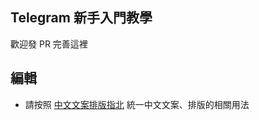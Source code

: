 ## Telegram 新手入門教學
歡迎發 PR 完善這裡
## 編輯 
- 請按照 [中文文案排版指北](https://github.com/sparanoid/chinese-copywriting-guidelines/blob/master/README.md) 統一中文文案、排版的相關用法
